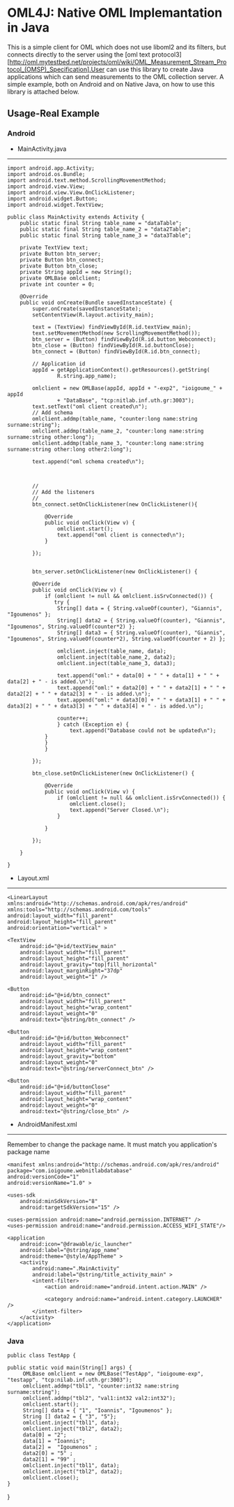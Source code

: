 # OML4J: Native OML Implemantation in Java #
This is a simple client for OML which does not use liboml2 and its filters, but connects directly to the server using the [oml text protocol3][http://oml.mytestbed.net/projects/oml/wiki/OML_Measurement_Stream_Protocol_(OMSP)_Specification].User can use this library to create Java applications which can send measurements to the OML collection server. A simple example, both on Android and on Native Java, on how to use this library is attached below.

## Usage-Real Example ##
### Android ###
- MainActivity.java

----------

    import android.app.Activity;
    import android.os.Bundle;
    import android.text.method.ScrollingMovementMethod;
    import android.view.View;
    import android.view.View.OnClickListener;
    import android.widget.Button;
    import android.widget.TextView;

    public class MainActivity extends Activity {
    	public static final String table_name = "dataTable";
    	public static final String table_name_2 = "data2Table";
    	public static final String table_name_3 = "data3Table";
     
    	private TextView text;
    	private Button btn_server;
    	private Button btn_connect;
    	private Button btn_close;
    	private String appId = new String();
    	private OMLBase omlclient;
    	private int counter = 0;
     
    	@Override
    	public void onCreate(Bundle savedInstanceState) {
    		super.onCreate(savedInstanceState);
    		setContentView(R.layout.activity_main);
     
    		text = (TextView) findViewById(R.id.textView_main);
    		text.setMovementMethod(new ScrollingMovementMethod());
    		btn_server = (Button) findViewById(R.id.button_Webconnect);
    		btn_close = (Button) findViewById(R.id.buttonClose);
    		btn_connect = (Button) findViewById(R.id.btn_connect);
     
    		// Application id
    		appId = getApplicationContext().getResources().getString(
    				R.string.app_name);
     
    		omlclient = new OMLBase(appId, appId + "-exp2", "ioigoume_" + appId
    				+ "DataBase", "tcp:nitlab.inf.uth.gr:3003");
    		text.setText("oml client created\n");
    		// Add schema
    		omlclient.addmp(table_name, "counter:long name:string surname:string");
    		omlclient.addmp(table_name_2, "counter:long name:string surname:string other:long");
    		omlclient.addmp(table_name_3, "counter:long name:string surname:string other:long other2:long");
     
    		text.append("oml schema created\n");
     
     
     
    		//
    		// Add the listeners
    		//
    		btn_connect.setOnClickListener(new OnClickListener(){
     
    			@Override
    			public void onClick(View v) {
    				omlclient.start();
    				text.append("oml client is connected\n");
    			}
     
    		});
     
     
    		btn_server.setOnClickListener(new OnClickListener() {
     
    		@Override
    		public void onClick(View v) {
    			if (omlclient != null && omlclient.isSrvConnected()) {
    			   try {
    				String[] data = { String.valueOf(counter), "Giannis", "Igoumenos" };
    				String[] data2 = { String.valueOf(counter), "Giannis", "Igoumenos", String.valueOf(counter*2) };
    				String[] data3 = { String.valueOf(counter), "Giannis", "Igoumenos", String.valueOf(counter*2), String.valueOf(counter + 2) };
     
    				omlclient.inject(table_name, data);
    				omlclient.inject(table_name_2, data2);
    				omlclient.inject(table_name_3, data3);
     
    				text.append("oml:" + data[0] + " " + data[1] + " " + data[2] + " - is added.\n");
    				text.append("oml:" + data2[0] + " " + data2[1] + " " + data2[2] + " " + data2[3] + " - is added.\n");
    				text.append("oml:" + data3[0] + " " + data3[1] + " " + data3[2] + " " + data3[3] + " " + data3[4] + " - is added.\n");
     
    				counter++;
    				} catch (Exception e) {
    					text.append("Database could not be updated\n");
    			}
    			}
    			}
     
    		});
     
    		btn_close.setOnClickListener(new OnClickListener() {
     
    			@Override
    			public void onClick(View v) {
    				if (omlclient != null && omlclient.isSrvConnected()) {
    					omlclient.close();
    					text.append("Server Closed.\n");
    				}
     
    			}
     
    		});
     
    	}
     
    }

- Layout.xml

----------

    <LinearLayout xmlns:android="http://schemas.android.com/apk/res/android"
    xmlns:tools="http://schemas.android.com/tools"
    android:layout_width="fill_parent"
    android:layout_height="fill_parent"
    android:orientation="vertical" >
 
    <TextView
        android:id="@+id/textView_main"
        android:layout_width="fill_parent"
        android:layout_height="fill_parent"
        android:layout_gravity="top|fill_horizontal"
        android:layout_marginRight="37dp"
        android:layout_weight="1" />
 
    <Button
        android:id="@+id/btn_connect"
        android:layout_width="fill_parent"
        android:layout_height="wrap_content"
        android:layout_weight="0"
        android:text="@string/btn_connect" />
 
    <Button
        android:id="@+id/button_Webconnect"
        android:layout_width="fill_parent"
        android:layout_height="wrap_content"
        android:layout_gravity="bottom"
        android:layout_weight="0"
        android:text="@string/serverConnect_btn" />
 
    <Button
        android:id="@+id/buttonClose"
        android:layout_width="fill_parent"
        android:layout_height="wrap_content"
        android:layout_weight="0"
        android:text="@string/close_btn" />
 
</LinearLayout>


- AndroidManifest.xml

----------

Remember to change the package name. It must match you application's package name

    <manifest xmlns:android="http://schemas.android.com/apk/res/android"
    package="com.ioigoume.webnitlabdatabase"
    android:versionCode="1"
    android:versionName="1.0" >
 
    <uses-sdk
        android:minSdkVersion="8"
        android:targetSdkVersion="15" />
 
    <uses-permission android:name="android.permission.INTERNET" />
    <uses-permission android:name="android.permission.ACCESS_WIFI_STATE"/>
 
    <application
        android:icon="@drawable/ic_launcher"
        android:label="@string/app_name"
        android:theme="@style/AppTheme" >
        <activity
            android:name=".MainActivity"
            android:label="@string/title_activity_main" >
            <intent-filter>
                <action android:name="android.intent.action.MAIN" />
 
                <category android:name="android.intent.category.LAUNCHER" />
            </intent-filter>
        </activity>
    </application>
 
</manifest>

### Java ###
    public class TestApp {
 
    public static void main(String[] args) {
         OMLBase omlclient = new OMLBase("TestApp", "ioigoume-exp", "testapp", "tcp:nilab.inf.uth.gr:3003");
         omlclient.addmp("tbl1", "counter:int32 name:string surname:string");
         omlclient.addmp("tbl2", "val1:int32 val2:int32");
         omlclient.start();
         String[] data = { "1", "Ioannis", "Igoumenos" };
         String [] data2 = { "3", "5"};
         omlclient.inject("tbl1", data);
         omlclient.inject("tbl2", data2);
         data[0] = "2";
         data[1] = "Ioannis";
         data[2] =  "Igoumenos" ;
         data2[0] = "5" ;
         data2[1] = "99" ;
         omlclient.inject("tbl1", data);
         omlclient.inject("tbl2", data2);
         omlclient.close();
    }
 
}